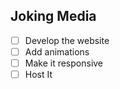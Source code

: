 ## Joking Media ##

- [ ] Develop the website
- [ ] Add animations
- [ ] Make it responsive
- [ ] Host It
